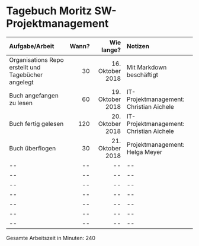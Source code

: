 # Tagebuch Moritz SW-Projektmanagement


| Aufgabe/Arbeit   |      Wann?     |  Wie lange? | Notizen |
|:-----------------|---------------:|------------:|:--------|
| Organisations Repo erstellt und Tagebücher angelegt               | 30             | 16. Oktober 2018       | Mit Markdown beschäftigt      |
| Buch angefangen zu lesen               | 60             | 19. Oktober 2018          | IT-Projektmanagement: Christian Aichele |
| Buch fertig gelesen               | 120             | 20. Oktober 2018          | IT-Projektmanagement: Christian Aichele     |
| Buch überflogen               | 30             | 21. Oktober 2018          | Projektmanagement: Helga Meyer  |
| --               | --             | --          | --      |
| --               | --             | --          | --      |
| --               | --             | --          | --      |
| --               | --             | --          | --      |
| --               | --             | --          | --      |
| --               | --             | --          | --      |
| --               | --             | --          | --      |

Gesamte Arbeitszeit in Minuten: 240
